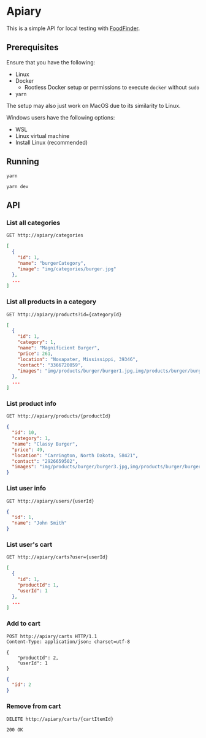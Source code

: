 # Apiary

This is a simple API for local testing with [FoodFinder](https://github.com/ChiliEater/FoodFinder).

## Prerequisites

Ensure that you have the following:

- Linux
- Docker
  - Rootless Docker setup or permissions to execute `docker` without `sudo`
- `yarn`

The setup may also just work on MacOS due to its similarity to Linux.

Windows users have the following options:

- WSL
- Linux virtual machine
- Install Linux (recommended)

## Running

```shell
yarn
```

```shell
yarn dev
```

## API

### List all categories

```http
GET http://apiary/categories
```

```json
[
  {
    "id": 1,
    "name": "burgerCategory",
    "image": "img/categories/burger.jpg"
  },
  ...
]
```

### List all products in a category

```http
GET http://apiary/products?id={categoryId}
```

```json
[
  {
    "id": 1,
    "category": 1,
    "name": "Magnificient Burger",
    "price": 261,
    "location": "Noxapater, Mississippi, 39346",
    "contact": "3366720059",
    "images": "img/products/burger/burger1.jpg,img/products/burger/burger3.jpg,img/products/burger/burger0.jpg,img/products/burger/burger4.jpg,img/products/burger/burger2.jpg"
  },
  ...
]
```

### List product info

```http
GET http://apiary/products/{productId}
```

```json
{
  "id": 10,
  "category": 1,
  "name": "Classy Burger",
  "price": 49,
  "location": "Carrington, North Dakota, 58421",
  "contact": "2926659502",
  "images": "img/products/burger/burger3.jpg,img/products/burger/burger2.jpg,img/products/burger/burger1.jpg,img/products/burger/burger0.jpg,img/products/burger/burger4.jpg"
}
```

### List user info

```
GET http://apiary/users/{userId}
```

```json
{
  "id": 1,
  "name": "John Smith"
}
```

### List user's cart

```http
GET http://apiary/carts?user={userId}
```

```json
[
  {
    "id": 1,
    "productId": 1,
    "userId": 1
  },
  ...
]
```

### Add to cart

```http
POST http://apiary/carts HTTP/1.1
Content-Type: application/json; charset=utf-8

{
    "productId": 2,
    "userId": 1
}
```

```json
{
  "id": 2
}
```

### Remove from cart

```http
DELETE http://apiary/carts/{cartItemId}
```

```
200 OK
```